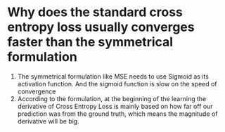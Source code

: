 #  Why does the standard cross entropy loss usually converges faster than the symmetrical formulation 

1. The symmetrical formulation like MSE needs to use Sigmoid as its activation function. And the sigmoid function is slow on the speed of convergence
2. According to the formulation, at the beginning of the learning the derivative of Cross Entropy Loss is mainly based on how far off our prediction was from the ground truth, which means the magnitude of derivative will be big.
